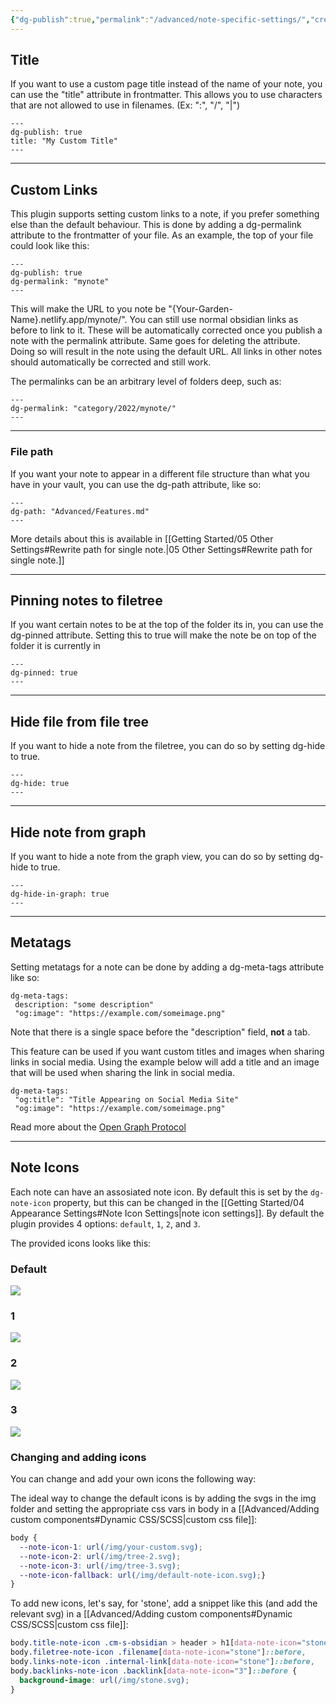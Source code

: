 ```yaml
---
{"dg-publish":true,"permalink":"/advanced/note-specific-settings/","created":"2022-11-09T22:05:34.872+01:00","updated":"2023-03-28T11:13:15.750+02:00"}
---
```


## Title
If you want to use a custom page title instead of the name of your note, you can use the "title" attribute in frontmatter. This allows you to use characters that are not allowed to use in filenames. (Ex: ":", "/", "|") 

```
---
dg-publish: true
title: "My Custom Title"
---
```

---

## Custom Links

This plugin supports setting custom links to a note, if you prefer something else than the default behaviour. This is done by adding a dg-permalink attribute to the frontmatter of your file. As an example, the top of your file could look like this:

```
---
dg-publish: true
dg-permalink: "mynote"
---
```

This will make the URL to you note be "{Your-Garden-Name}.netlify.app/mynote/". You can still use normal obsidian links as before to link to it. These will be automatically corrected once you publish a note with the permalink attribute. Same goes for deleting the attribute. Doing so will result in the note using the default URL. All links in other notes should automatically be corrected and still work.

The permalinks can be an arbitrary level of folders deep, such as:

```
---
dg-permalink: "category/2022/mynote/"
---
```

---

### File path
If you want your note to appear in a different file structure than what you have in your vault, you can use the dg-path attribute, like so:

```
---
dg-path: "Advanced/Features.md"
---
```

More details about this is available in [[Getting Started/05 Other Settings#Rewrite path for single note.\|05 Other Settings#Rewrite path for single note.]]

---

## Pinning notes to filetree
If you want certain notes to be at the top of the folder its in, you can use the dg-pinned attribute. Setting this to true will make the note be on top of the folder it is currently in

```
---
dg-pinned: true
---
```

---

## Hide file from file tree
If you want to hide a note from the filetree, you can do so by setting dg-hide to true.

```
---
dg-hide: true
---
```

---

## Hide note from graph
If you want to hide a note from the graph view, you can do so by setting dg-hide to true.

```
---
dg-hide-in-graph: true
---
```

---

## Metatags
Setting metatags for a note can be done by adding a dg-meta-tags attribute like so:

```
dg-meta-tags:
 description: "some description"
 "og:image": "https://example.com/someimage.png"
```

Note that there is a single space before the "description" field, **not** a tab. 

This feature can be used if you want custom titles and images when sharing links in social media. Using the example below will add a title and an image that will be used when sharing the link in social media. 

```
dg-meta-tags:
 "og:title": "Title Appearing on Social Media Site"
 "og:image": "https://example.com/someimage.png"
```

Read more about the [Open Graph Protocol](https://ogp.me/)

---
## Note Icons
Each note can have an assosiated note icon. By default this is set by the 
`dg-note-icon` property, but this can be changed in the [[Getting Started/04 Appearance Settings#Note Icon Settings\|note icon settings]]. 
By default the plugin provides 4 options: `default`, `1`, `2`, and `3`. 

The provided icons looks like this:

### Default

![](https://raw.githubusercontent.com/oleeskild/digitalgarden/3d0155d9923c36f3637f87bf45b7142c6162e608/src/site/img/default-note-icon.svg)

### 1
![](https://raw.githubusercontent.com/oleeskild/digitalgarden/3d0155d9923c36f3637f87bf45b7142c6162e608/src/site/img/tree-1.svg)

### 2
![](https://raw.githubusercontent.com/oleeskild/digitalgarden/3d0155d9923c36f3637f87bf45b7142c6162e608/src/site/img/tree-2.svg)

### 3

![](https://raw.githubusercontent.com/oleeskild/digitalgarden/3d0155d9923c36f3637f87bf45b7142c6162e608/src/site/img/tree-3.svg)

### Changing and adding icons
You can change and add your own icons the following way:

The ideal way to change the default icons is by adding the svgs in the img folder and setting the appropriate css vars in body in a [[Advanced/Adding custom components#Dynamic CSS/SCSS\|custom css file]]:

```css
body {
  --note-icon-1: url(/img/your-custom.svg);
  --note-icon-2: url(/img/tree-2.svg);
  --note-icon-3: url(/img/tree-3.svg);
  --note-icon-fallback: url(/img/default-note-icon.svg);}
}
```

To add new icons, let's say, for 'stone', add a snippet like this (and add the relevant svg) in a [[Advanced/Adding custom components#Dynamic CSS/SCSS\|custom css file]]:

```css
body.title-note-icon .cm-s-obsidian > header > h1[data-note-icon="stone"]::before,
body.filetree-note-icon .filename[data-note-icon="stone"]::before,
body.links-note-icon .internal-link[data-note-icon="stone"]::before,
body.backlinks-note-icon .backlink[data-note-icon="3"]::before {
  background-image: url(/img/stone.svg);
}
```